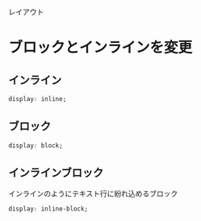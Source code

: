 レイアウト
# ブロックとインラインを変更
## インライン
```css
display: inline;
```

## ブロック
```css
display: block;
```

## インラインブロック
インラインのようにテキスト行に紛れ込めるブロック  
```css
display: inline-block;
```
